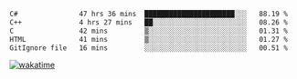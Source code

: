 <!--START_SECTION:waka-->

```txt
C#               47 hrs 36 mins  ██████████████████████░░░   88.19 %
C++              4 hrs 27 mins   ██░░░░░░░░░░░░░░░░░░░░░░░   08.26 %
C                42 mins         ▒░░░░░░░░░░░░░░░░░░░░░░░░   01.31 %
HTML             41 mins         ▒░░░░░░░░░░░░░░░░░░░░░░░░   01.27 %
GitIgnore file   16 mins         ░░░░░░░░░░░░░░░░░░░░░░░░░   00.51 %
```

<!--END_SECTION:waka-->
[![wakatime](https://wakatime.com/badge/user/6c2f442e-41b4-42e3-bc06-d5d8203ad1da.svg)](https://wakatime.com/@6c2f442e-41b4-42e3-bc06-d5d8203ad1da)

